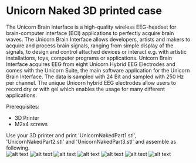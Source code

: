 # Unicorn Naked 3D printed case
The Unicorn Brain Interface is a high-quality wireless EEG-headset for brain-computer interface (BCI) applications to perfectly acquire brain waves. The Unicorn Brain Interface allows developers, artists and makers to acquire and process brain signals, ranging from simple display of the signals, to design and control attached devices or interact e.g. with artistic installations, toys, computer programs or applications. Unicorn Brain Interface acquires EEG from eight Unicorn Hybrid EEG Electrodes and comes with the Unicorn Suite, the main software application for the Unicorn Brain Interface. The data is sampled with 24 Bit and sampled with 250 Hz per channel. The unique Unicorn hybrid EEG electrodes allow users to record dry or with gel which enables the usage for many different applications.

[step1]: https://github.com/unicorn-bi/Unicorn-Naked-3D-printed-case/blob/main/images/1.jpg "Step 1"
[step2]: https://github.com/unicorn-bi/Unicorn-Naked-3D-printed-case/blob/main/images/2.jpg "Step 2"
[step3]: https://github.com/unicorn-bi/Unicorn-Naked-3D-printed-case/blob/main/images/3.jpg "Step 3"
[step4]: https://github.com/unicorn-bi/Unicorn-Naked-3D-printed-case/blob/main/images/4.jpg "Step 4"
[step5]: https://github.com/unicorn-bi/Unicorn-Naked-3D-printed-case/blob/main/images/5.jpg "Step 5"
[step6]: https://github.com/unicorn-bi/Unicorn-Naked-3D-printed-case/blob/main/images/6.jpg "Step 6"
[step7]: https://github.com/unicorn-bi/Unicorn-Naked-3D-printed-case/blob/main/images/7.jpg "Step 7"

Prerequisites:
- 3D Printer
- M2x4 screws

Use your 3D printer and print 'UnicornNakedPart1.stl', 'UnicornNakedPart2.stl' and 'UnicornNakedPart3.stl' and assemble as following.<br>
![alt text][step1]
![alt text][step2]
![alt text][step3]
![alt text][step4]
![alt text][step5]
![alt text][step6]
![alt text][step7]
